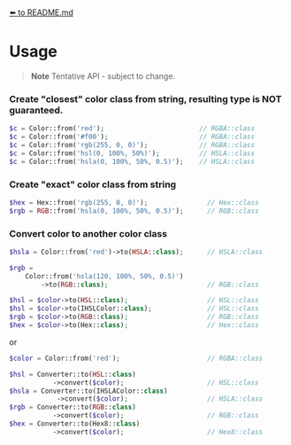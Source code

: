 [⬅️ to README.md](../README.md)
# Usage

> **Note** Tentative API - subject to change.

### Create "closest" color class from string, resulting type is NOT guaranteed.

```php
$c = Color::from('red');                        // RGBA::class
$c = Color::from('#f00');                       // RGBA::class
$c = Color::from('rgb(255, 0, 0)');             // RGBA::class
$c = Color::from('hsl(0, 100%, 50%)');          // HSLA::class
$c = Color::from('hsla(0, 100%, 50%, 0.5)');    // HSLA::class
```

### Create "exact" color class from string

```php
$hex = Hex::from('rgb(255, 0, 0)');               // Hex::class
$rgb = RGB::from('hsla(0, 100%, 50%, 0.5)');      // RGB::class
```

### Convert color to another color class
```php
$hsla = Color::from('red')->to(HSLA::class);      // HSLA::class

$rgb = 
    Color::from('hsla(120, 100%, 50%, 0.5)')
        ->to(RGB::class);                         // RGB::class

$hsl = $color->to(HSL::class);                    // HSL::class
$hsl = $color->to(IHSLColor::class);              // HSL::class
$rgb = $color->to(RGB::class);                    // RGB::class
$hex = $color->to(Hex::class);                    // Hex::class
```
or
```php
$color = Color::from('red');                      // RGBA::class

$hsl = Converter::to(HSL::class)
           ->convert($color);                     // HSL::class
$hsla = Converter::to(IHSLAColor::class)
            ->convert($color);                    // HSLA::class
$rgb = Converter::to(RGB::class)
           ->convert($color);                     // RGB::class
$hex = Converter::to(Hex8::class)
           ->convert($color);                     // Hex8::class
```
